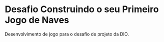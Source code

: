 # Desafio Construindo o seu Primeiro Jogo de Naves

Desenvolvimento de jogo para o desafio de projeto da DIO.
